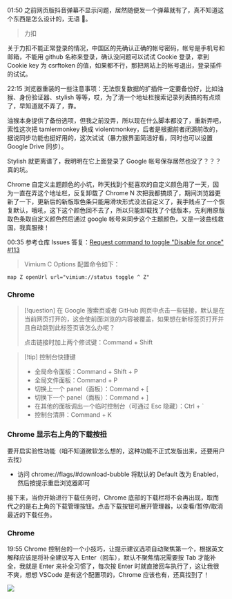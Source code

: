 01:50 之前网页版抖音弹幕不显示问题，居然随便发一个弹幕就有了，真不知道这个东西是怎么设计的，无语 💬。

> 力扣

关于力扣不能正常登录的情况，中国区的先确认正确的帐号密码，帐号是手机号和邮箱，不能用 github 名称来登录，确认没问题可以试试 Cookie 登录，拿到 Cookie key 为 csrftoken 的值，如果都不行，那把网站上的帐号退出，登录插件的试试。

22:15 浏览器重装的一些注意事项：无法恢复数据的扩插件一定要备份好，比如油猴、身份验证器、stylish 等等，哎，为了清一个地址栏搜索记录列表搞的有点烦了，早知道就不弄了，靠。

油猴本身提供了备份选项，但我之前没弄，所以现在什么脚本都没了，重新弄吧，索性这次把 tamlermonkey 换成 violentmonkey，后者是根据前者闭源前改的，据说同步功能也挺好用的，这次试试（暴力猴界面简洁好看，同时也可以设置 Google Drive 同步）。

Stylish 就更离谱了，我明明在它上面登录了 Google 帐号保存居然也没了？？？真的坑。

Chrome 自定义主题颜色的小坑，昨天找到个挺喜欢的自定义颜色用了一天，因为一直在弄这个地址栏，反复卸载了 Chrome N 次把我都搞烦了，期间浏览器更新了一下，更新后的新版取色条只能用滑块形式没法自定义了，我手贱点了一个恢复默认，哦吼，这下这个颜色回不去了，所以只能卸载找了个低版本，先利用原版取色条取自定义颜色然后通过 google 帐号来同步这个主题颜色，又是一波曲线救国，我真服辣！

00:35 参考仓库 Issues 答复：[Request command to toggle "Disable for once" #113](https://github.com/gdh1995/vimium-c/issues/113#issuecomment-580055009)

> Vimium C Options 配置命令如下：

```vim
map Z openUrl url="vimium://status toggle ^ Z"
```

### Chrome

> [!question] 在 Google 搜索页或者 GitHub 网页中点击一些链接，默认是在当前网页打开的，这会使前面浏览的内容被覆盖，如果想在新标签页打开并且自动跳到此标签页该怎么办呢？
>
> 点击链接时加上两个修试键：Command + Shift

> [!tip] 控制台快捷键
>
> - 全局命令面板：Command + Shift + P
> - 全局文件面板：Command + P
> - 切换上一个 panel（面板）：Command + [
> - 切换下一个 panel（面板）：Command + ]
> - 在其他的面板调出一个临时控制台（可通过 Esc 隐藏）：Ctrl + `
> - 控制台清屏：Command + K

### Chrome 显示右上角的下载按扭

要开启实验性功能（咱不知道微软怎么想的，这种功能不正式发版出来，还要用户去找）

- 访问 chrome://flags/#download-bubble 将默认的 Default 改为 Enabled，然后按提示重启浏览器即可

接下来，当你开始进行下载任务时，Chrome 底部的下载栏将不会再出现，取而代之的是右上角的下载管理按钮。点击下载按钮可展开管理器，以查看/暂停/取消最近的下载任务。

### Chrome

19:55 Chrome 控制台的一个小技巧，让提示建议选项自动聚焦第一个，根据英文解释应该是将补全建议写入 Enter（回车），默认不聚焦情况需要按 Tab 才能补全，我就是 Enter 来补全习惯了，每次按 Enter 时就直接回车执行了，这让我很不爽，想想 VSCode 是有这个配置项的，Chrome 应该也有，还真找到了！

![](https://cdn.jsdelivr.net/gh/fengstats/blogcdn@main/2023/Chrome%20%E6%8E%A7%E5%88%B6%E5%8F%B0%E8%87%AA%E5%8A%A8%E8%81%9A%E7%84%A6%E5%BB%BA%E8%AE%AE%E6%8F%90%E7%A4%BA%E5%B9%B6%E5%8F%AF%E4%BB%A5%E5%9B%9E%E8%BD%A6%E8%A1%A5%E5%85%A8.png)
